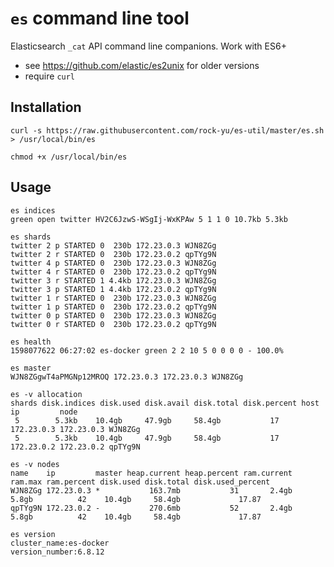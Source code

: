 # `es` command line tool
Elasticsearch `_cat` API command line companions. Work with ES6+ 

* see https://github.com/elastic/es2unix for older versions
* require `curl`

## Installation
    curl -s https://raw.githubusercontent.com/rock-yu/es-util/master/es.sh > /usr/local/bin/es
    
    chmod +x /usr/local/bin/es


## Usage

    es indices
    green open twitter HV2C6JzwS-WSgIj-WxKPAw 5 1 1 0 10.7kb 5.3kb
    
    es shards
    twitter 2 p STARTED 0  230b 172.23.0.3 WJN8ZGg
    twitter 2 r STARTED 0  230b 172.23.0.2 qpTYg9N
    twitter 4 p STARTED 0  230b 172.23.0.3 WJN8ZGg
    twitter 4 r STARTED 0  230b 172.23.0.2 qpTYg9N
    twitter 3 r STARTED 1 4.4kb 172.23.0.3 WJN8ZGg
    twitter 3 p STARTED 1 4.4kb 172.23.0.2 qpTYg9N
    twitter 1 r STARTED 0  230b 172.23.0.3 WJN8ZGg
    twitter 1 p STARTED 0  230b 172.23.0.2 qpTYg9N
    twitter 0 p STARTED 0  230b 172.23.0.3 WJN8ZGg
    twitter 0 r STARTED 0  230b 172.23.0.2 qpTYg9N

    es health
    1598077622 06:27:02 es-docker green 2 2 10 5 0 0 0 0 - 100.0%
    
    es master
    WJN8ZGgwT4aPMGNp12MROQ 172.23.0.3 172.23.0.3 WJN8ZGg
    
    es -v allocation
    shards disk.indices disk.used disk.avail disk.total disk.percent host       ip         node
     5        5.3kb    10.4gb     47.9gb     58.4gb           17 172.23.0.3 172.23.0.3 WJN8ZGg
     5        5.3kb    10.4gb     47.9gb     58.4gb           17 172.23.0.2 172.23.0.2 qpTYg9N

    es -v nodes
    name    ip         master heap.current heap.percent ram.current ram.max ram.percent disk.used disk.total disk.used_percent
    WJN8ZGg 172.23.0.3 *           163.7mb           31       2.4gb   5.8gb          42    10.4gb     58.4gb             17.87
    qpTYg9N 172.23.0.2 -           270.6mb           52       2.4gb   5.8gb          42    10.4gb     58.4gb             17.87

    es version
    cluster_name:es-docker
    version_number:6.8.12